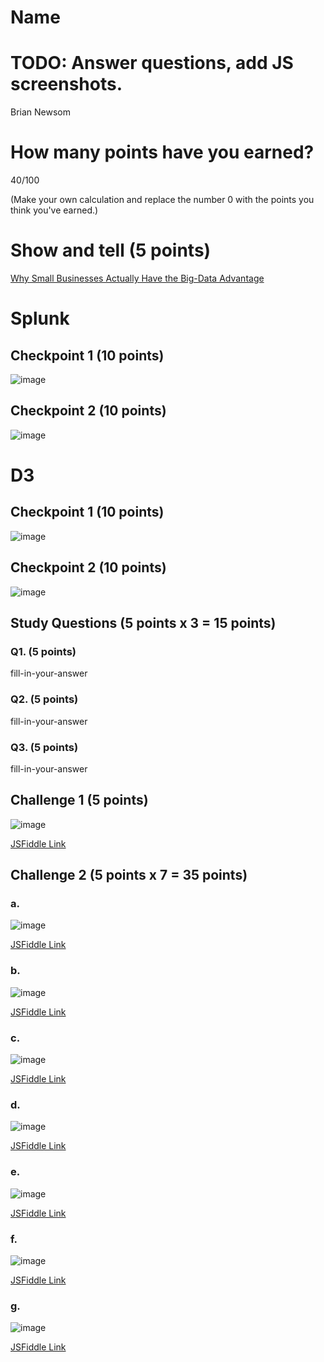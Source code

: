 # Name
# TODO: Answer questions, add JS screenshots.
Brian Newsom

# How many points have you earned?

40/100

(Make your own calculation and replace the number 0 with the points you think you've earned.)

# Show and tell (5 points)

[Why Small Businesses Actually Have the Big-Data Advantage](http://www.entrepreneur.com/article/236766)

# Splunk

## Checkpoint 1 (10 points)

![image](Checkpoint1.png?raw=true)

## Checkpoint 2 (10 points)

![image](Checkpoint2.png?raw=true)

# D3

## Checkpoint 1 (10 points)

![image](Checkpoint3.png?raw=true)

## Checkpoint 2 (10 points)

![image](Checkpoint4.png?raw=true)

## Study Questions (5 points x 3 = 15 points)

### Q1. (5 points)

fill-in-your-answer

### Q2. (5 points)

fill-in-your-answer

### Q3. (5 points)

fill-in-your-answer


## Challenge 1 (5 points)

![image](image.png?raw=true)

[JSFiddle Link](http://jsfiddle.net/53e9ppcv/3/)

## Challenge 2 (5 points x 7 = 35 points)

### a. 

![image](image.png?raw=true)

[JSFiddle Link](http://jsfiddle.net/53e9ppcv/4/)

### b.

![image](image.png?raw=true)

[JSFiddle Link](http://jsfiddle.net/53e9ppcv/5/)

### c.

![image](image.png?raw=true)

[JSFiddle Link](http://jsfiddle.net/53e9ppcv/6/)

### d.

![image](image.png?raw=true)

[JSFiddle Link](http://jsfiddle.net/53e9ppcv/7/)

### e.

![image](image.png?raw=true)

[JSFiddle Link](http://jsfiddle.net/53e9ppcv/8/)

### f.

![image](image.png?raw=true)

[JSFiddle Link](http://jsfiddle.net/53e9ppcv/9/)


### g.

![image](image.png?raw=true)

[JSFiddle Link](http://jsfiddle.net/53e9ppcv/10/)

